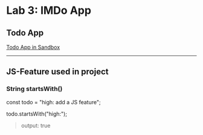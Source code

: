 # Lab 3: IMDo App
## Todo App
[Todo App in Sandbox](https://codesandbox.io/s/imdo-app-jef-fasseur-68o657)

***

## JS-Feature used in project
### String startsWith()

const todo = "high: add a JS feature";

todo.startsWith("high:");
> output: true
